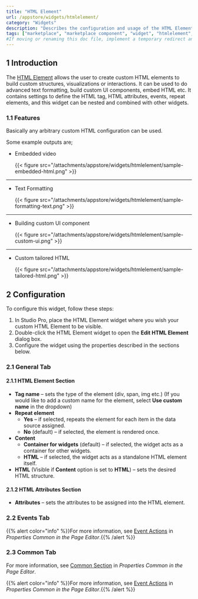 ```yaml
---
title: "HTML Element"
url: /appstore/widgets/htmlelement/
category: "Widgets"
description: "Describes the configuration and usage of the HTML Element widget, which is available in the Mendix Marketplace."
tags: ["marketplace", "marketplace component", "widget", "htmlelement", "platform support"]
#If moving or renaming this doc file, implement a temporary redirect and let the respective team know they should update the URL in the product. See Mapping to Products for more details.
---
```


## 1 Introduction

The [HTML Element](https://marketplace.mendix.com/) allows the user to create custom HTML elements to build custom structures, visualizations or interactions. It can be used to do advanced text formatting, build custom UI components, embed HTML etc.
It contains settings to define the HTML tag, HTML attributes, events, repeat elements, and this widget can be nested and combined with other widgets.

### 1.1 Features

Basically any arbitrary custom HTML configuration can be used.

Some example outputs are;

* Embedded video

    {{< figure src="/attachments/appstore/widgets/htmlelement/sample-embedded-html.png" >}}
-----
* Text Formatting

    {{< figure src="/attachments/appstore/widgets/htmlelement/sample-formatting-text.png" >}}
-----
* Building  custom UI component

    {{< figure src="/attachments/appstore/widgets/htmlelement/sample-custom-ui.png" >}}
-----
* Custom tailored HTML

    {{< figure src="/attachments/appstore/widgets/htmlelement/sample-tailored-html.png" >}}

## 2 Configuration

To configure this widget, follow these steps:

1. In Studio Pro, place the HTML Element widget where you wish your custom HTML Element to be visible.
2. Double-click the HTML Element widget to open the **Edit HTML Element** dialog box.
3. Configure the widget using the properties described in the sections below.

### 2.1 General Tab

#### 2.1.1 HTML Element Section

* **Tag name** – sets the type of the element (div, span, img etc.) (If you would like to add a custom name for the element, select **Use custom name** in the dropdown)
* **Repeat element**
    * **Yes** – if selected, repeats the element for each item in the data source assigned.
    * **No** (default) – if selected, the element is rendered once. 
* **Content**
    * **Container for widgets** (default) – if selected, the widget acts as a container for other widgets.
    * **HTML** – if selected, the widget acts as a standalone HTML element itself. 
* **HTML** (Visible if **Content** option is set to **HTML**) – sets the desired HTML structure.

#### 2.1.2 HTML Attributes Section

* **Attributes** – sets the attributes to be assigned into the HTML element.

### 2.2 Events Tab

{{% alert color="info" %}}For more information, see [Event Actions](/refguide/on-click-event/#actions) in *Properties Common in the Page Editor*.{{% /alert %}}

### 2.3 Common Tab

For more information, see [Common Section](/refguide/common-widget-properties/#common-properties) in *Properties Common in the Page Editor*.


{{% alert color="info" %}}For more information, see [Event Actions](/refguide/on-click-event/#actions) in *Properties Common in the Page Editor*.{{% /alert %}}